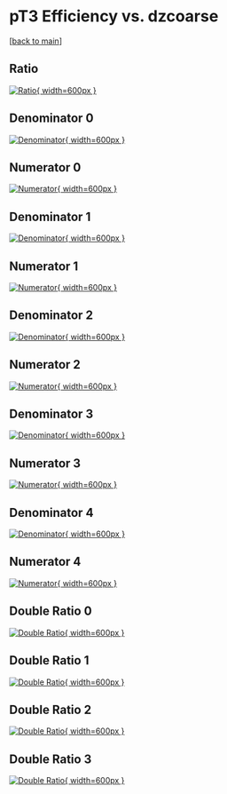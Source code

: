 # pT3 Efficiency vs. dzcoarse

[[back to main](./)]



## Ratio

[![Ratio](../mtv/var/pT3_vtr_0_1_eff_dzcoarse.png){ width=600px }](../mtv/var/pT3_vtr_0_1_eff_dzcoarse.pdf)

## Denominator 0

[![Denominator](../mtv/den/pT3_vtr_0_1_eff_dzcoarse_den0.png){ width=600px }](../mtv/den/pT3_vtr_0_1_eff_dzcoarse_den0.pdf)

## Numerator 0

[![Numerator](../mtv/num/pT3_vtr_0_1_eff_dzcoarse_num0.png){ width=600px }](../mtv/num/pT3_vtr_0_1_eff_dzcoarse_num0.pdf)

## Denominator 1

[![Denominator](../mtv/den/pT3_vtr_0_1_eff_dzcoarse_den1.png){ width=600px }](../mtv/den/pT3_vtr_0_1_eff_dzcoarse_den1.pdf)

## Numerator 1

[![Numerator](../mtv/num/pT3_vtr_0_1_eff_dzcoarse_num1.png){ width=600px }](../mtv/num/pT3_vtr_0_1_eff_dzcoarse_num1.pdf)

## Denominator 2

[![Denominator](../mtv/den/pT3_vtr_0_1_eff_dzcoarse_den2.png){ width=600px }](../mtv/den/pT3_vtr_0_1_eff_dzcoarse_den2.pdf)

## Numerator 2

[![Numerator](../mtv/num/pT3_vtr_0_1_eff_dzcoarse_num2.png){ width=600px }](../mtv/num/pT3_vtr_0_1_eff_dzcoarse_num2.pdf)

## Denominator 3

[![Denominator](../mtv/den/pT3_vtr_0_1_eff_dzcoarse_den3.png){ width=600px }](../mtv/den/pT3_vtr_0_1_eff_dzcoarse_den3.pdf)

## Numerator 3

[![Numerator](../mtv/num/pT3_vtr_0_1_eff_dzcoarse_num3.png){ width=600px }](../mtv/num/pT3_vtr_0_1_eff_dzcoarse_num3.pdf)

## Denominator 4

[![Denominator](../mtv/den/pT3_vtr_0_1_eff_dzcoarse_den4.png){ width=600px }](../mtv/den/pT3_vtr_0_1_eff_dzcoarse_den4.pdf)

## Numerator 4

[![Numerator](../mtv/num/pT3_vtr_0_1_eff_dzcoarse_num4.png){ width=600px }](../mtv/num/pT3_vtr_0_1_eff_dzcoarse_num4.pdf)

## Double Ratio 0

[![Double Ratio](../mtv/ratio/pT3_vtr_0_1_eff_dzcoarse_ratio0.png){ width=600px }](../mtv/ratio/pT3_vtr_0_1_eff_dzcoarse_ratio0.pdf)

## Double Ratio 1

[![Double Ratio](../mtv/ratio/pT3_vtr_0_1_eff_dzcoarse_ratio1.png){ width=600px }](../mtv/ratio/pT3_vtr_0_1_eff_dzcoarse_ratio1.pdf)

## Double Ratio 2

[![Double Ratio](../mtv/ratio/pT3_vtr_0_1_eff_dzcoarse_ratio2.png){ width=600px }](../mtv/ratio/pT3_vtr_0_1_eff_dzcoarse_ratio2.pdf)

## Double Ratio 3

[![Double Ratio](../mtv/ratio/pT3_vtr_0_1_eff_dzcoarse_ratio3.png){ width=600px }](../mtv/ratio/pT3_vtr_0_1_eff_dzcoarse_ratio3.pdf)

